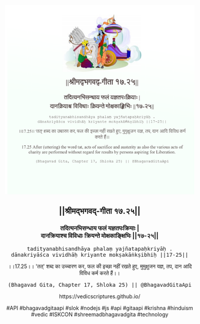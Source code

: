 <img src="../../asset/BG_17_25.png"/>
<center><h2>||श्रीमद्‍भगवद्‍-गीता १७.२५||</h2>
<h3>तदित्यनभिसन्धाय फलं यज्ञतपःक्रियाः |<br/>दानक्रियाश्च विविधाः क्रियन्ते मोक्षकाङ्क्षिभिः ||१७-२५||</h3>
<pre>tadityanabhisandhāya phalaṃ yajñatapaḥkriyāḥ .<br/>dānakriyāśca vividhāḥ kriyante mokṣakāṅkṣibhiḥ ||17-25||</pre>
<p>।।17.25।। 'तत्' शब्द का उच्चारण कर, फल की इच्छा नहीं रखते हुए, मुमुक्षुजन यज्ञ, तप, दान आदि विविध कर्म करते हैं।।</p>
<pre>(Bhagavad Gita, Chapter 17, Shloka 25) || @BhagavadGitaApi</pre><p>https://vedicscriptures.github.io/</p><p>#API #bhagavadgitaapi #slok #nodejs #js #api #gitaapi #krishna #hinduism #vedic #ISKCON #shreemadbhagavadgita #technology</p></center>